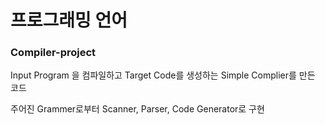 # 프로그래밍 언어

### Compiler-project

Input Program 을 컴파일하고 Target Code를 생성하는 Simple Complier를 만든 코드

주어진 Grammer로부터 Scanner, Parser, Code Generator로 구현
